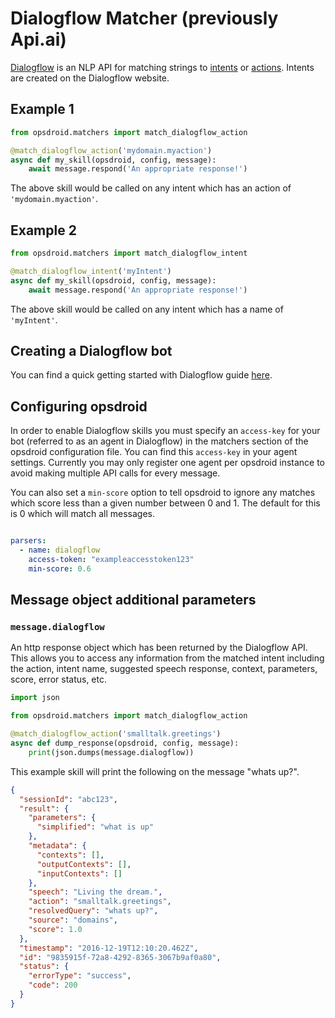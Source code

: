 # Dialogflow Matcher (previously Api.ai)

[Dialogflow](https://dialogflow.com/) is an NLP API for matching strings to [intents](https://dialogflow.com/docs/intents) or [actions](https://dialogflow.com/docs/concept-actions). Intents are created on the Dialogflow website.

## Example 1

```python
from opsdroid.matchers import match_dialogflow_action

@match_dialogflow_action('mydomain.myaction')
async def my_skill(opsdroid, config, message):
    await message.respond('An appropriate response!')
```

The above skill would be called on any intent which has an action of `'mydomain.myaction'`.

## Example 2

```python
from opsdroid.matchers import match_dialogflow_intent

@match_dialogflow_intent('myIntent')
async def my_skill(opsdroid, config, message):
    await message.respond('An appropriate response!')
```

The above skill would be called on any intent which has a name of `'myIntent'`.

## Creating a Dialogflow bot

You can find a quick getting started with Dialogflow guide [here](https://dialogflow.com/docs/getting-started/basics).

## Configuring opsdroid

In order to enable Dialogflow skills you must specify an `access-key` for your bot (referred to as an agent in Dialogflow) in the matchers section of the opsdroid configuration file. You can find this `access-key` in your agent settings. Currently you may only register one agent per opsdroid instance to avoid making multiple API calls for every message.

You can also set a `min-score` option to tell opsdroid to ignore any matches which score less than a given number between 0 and 1. The default for this is 0 which will match all messages.

```yaml

parsers:
  - name: dialogflow
    access-token: "exampleaccesstoken123"
    min-score: 0.6
```

## Message object additional parameters

### `message.dialogflow`

An http response object which has been returned by the Dialogflow API. This allows you to access any information from the matched intent including the action, intent name, suggested speech response, context, parameters, score, error status, etc.

```python
import json

from opsdroid.matchers import match_dialogflow_action

@match_dialogflow_action('smalltalk.greetings')
async def dump_response(opsdroid, config, message):
    print(json.dumps(message.dialogflow))
```

This example skill will print the following on the message "whats up?".

```json
{
  "sessionId": "abc123",
  "result": {
    "parameters": {
      "simplified": "what is up"
    },
    "metadata": {
      "contexts": [],
      "outputContexts": [],
      "inputContexts": []
    },
    "speech": "Living the dream.",
    "action": "smalltalk.greetings",
    "resolvedQuery": "whats up?",
    "source": "domains",
    "score": 1.0
  },
  "timestamp": "2016-12-19T12:10:20.462Z",
  "id": "9835915f-72a8-4292-8365-3067b9af0a80",
  "status": {
    "errorType": "success",
    "code": 200
  }
}
```
